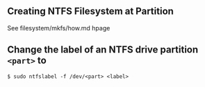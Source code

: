 
## Creating NTFS Filesystem at Partition
See filesystem/mkfs/how.md hpage

## Change the label of an NTFS drive partition `<part>` to <label>
`$ sudo ntfslabel -f /dev/<part> <label>`

